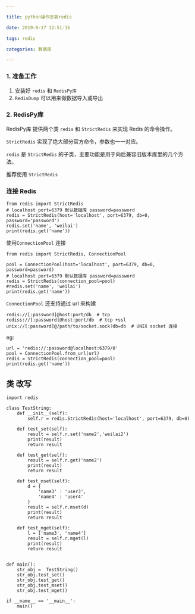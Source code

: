 ```yaml
---

title: python操作安装redis

date: 2019-8-17 12:51:16

tags: redis

categories: 数据库

---
```


### 1. 准备工作
1. 安装好 `redis` 和 `RedisPy库`
2. `RedisDump`  可以用来做数据导入或导出
### 2. RedisPy库
RedisPy库 提供两个类 `redis` 和 `StrictRedis` 来实现 Redis 的命令操作。

`StrictRedis` 实现了绝大部分官方命令，参数也一一对应。

`redis` 是 `StrictRedis` 的子类，主要功能是用于向后兼容旧版本库里的几个方法。

推荐使用 `StrictRedis` 

### 连接 Redis
```
from redis import StrictRedis
# localhost port=6379 默认数据库 password=password
redis = StrictRedis(host='localhost', port=6379, db=0, password='password') 
redis.set('name', 'weilai')
print(redis.get('name'))
```
使用`ConnectionPool` 连接

```
from redis import StrictRedis, ConnectionPool

pool = ConnectionPool(host='localhost', port=6379, db=0, password=password)
# localhost port=6379 默认数据库 password=password
redis = StrictRedis(connection_pool=pool) 
#redis.set('name', 'weilai')
print(redis.get('name'))

```

`ConnectionPool` 还支持通过 url 来构建

```
redis://[:password]@host:port/db  # tcp
rediss://[:password]@host:port/db  # tcp +ssl 
unix://[:password]@/path/to/socket.sock?db=db  # UNIX socket 连接 
```
eg:
```
url = 'redis://:password@localhost:6379/0'
pool = ConnectionPool.from_url(url)
redis = StrictRedis(connection_pool=pool) 
print(redis.get('name'))
```
## 类 改写
```
import redis

class TestString:
    def __init__(self):
        self.r = redis.StrictRedis(host='localhost', port=6379, db=0) 
    
    def test_set(self):
        result = self.r.set('name2','weilai2') 
        print(result)
        return result

    def test_get(self):
        result = self.r.get('name2')
        print(result)
        return result

    def test_mset(self):
        d = {
            'name3' : 'user3',
            'name4' : 'user4'
        }
        result = self.r.mset(d)
        print(result)
        return result

    def test_mget(self):
        l = ['name3', 'name4']
        result = self.r.mget(l)
        print(result)
        return result


def main():
    str_obj =  TestString()
    str_obj.test_set()
    str_obj.test_get()
    str_obj.test_mset()
    str_obj.test_mget()

if __name__ == '__main__':
    main()
```

